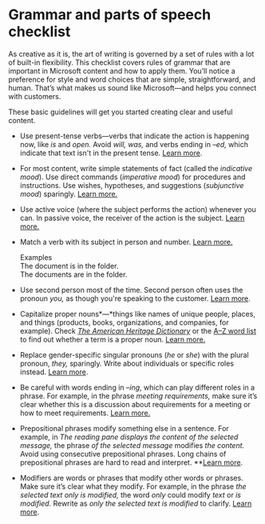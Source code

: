 ﻿# Grammar and parts of speech checklist

As
creative as it is, the art of writing is governed by a set of rules
with a lot of built-in flexibility. This checklist covers rules
of grammar that are important in Microsoft content and how to apply
them. You’ll notice a preference for style and word choices that
are simple, straightforward, and human. That’s what makes us sound
like Microsoft—and helps you connect with customers.

These basic guidelines will get you started creating clear and useful content.

  - Use present-tense verbs—verbs that indicate the action is happening now, like *is* and *open.* Avoid *will, was,* and verbs ending in *–ed,* which indicate that text isn't in the present tense. [Learn more](/style-guide/grammar/verbs).
  
  - For most content, write simple statements of fact (called the *indicative mood*). Use direct commands (*imperative mood*) for procedures and instructions. Use wishes, hypotheses, and suggestions (*subjunctive mood*) sparingly. [Learn more.
    ](/style-guide/grammar/verbs)
    
  - Use
    active voice (where the subject performs the action) whenever you
    can. In passive voice, the receiver of the action is the subject. [Learn more.
    ](/style-guide/grammar/verbs)
    
  - Match a verb with its subject in person and number. [Learn more.](/style-guide/grammar/verbs)
  
    Examples</br>The document is in the folder.</br>The documents are in the folder. [
    ](/style-guide/grammar/verbs)
    
  - Use second person most of the time. Second person often uses the pronoun *you,* as though you're speaking to the customer. [Learn more](/style-guide/grammar/person).
  
  - Capitalize proper nouns*—*things
    like names of unique people, places, and things (products, books,
    organizations, and companies, for example). Check [*The American Heritage Dictionary*](https://ahdictionary.com/) or the [A–Z word list](https://worldready.cloudapp.net/Styleguide/Read?id=2700&topicid=25512) to find out whether a term is a proper noun. [Learn more.
    ](/style-guide/grammar/nouns-pronouns)
    
  - Replace gender-specific singular pronouns (*he* or *she*) with the plural pronoun, *they,* sparingly. Write about individuals or specific roles instead. [Learn more](https://worldready.cloudapp.net/Styleguide/Read?id=2700&topicid=25526).
  
  - Be careful with words ending in –*ing*, which can play different roles in a phrase. For example, in the phrase *meeting requirements,* make sure it’s clear whether this is a discussion about requirements for a meeting or how to meet requirements. [Learn more.
    ](/style-guide/grammar/ing-words)
    
  - Prepositional phrases modify something else in a sentence. For example, in *The reading pane displays the content of the selected message,* the phrase *of the selected message* modifies *the content.* Avoid using consecutive prepositional phrases. Long chains of prepositional phrases are hard to read and interpret. **[Learn more](/style-guide/grammar/prepositions).
  
  - Modifiers
    are words or phrases that modify other words or phrases. Make sure
    it’s clear what they modify. For example, in the phrase *the selected text only is modified,* the word *only* could modify *text* or *is modified.* Rewrite as *only the selected text is modified* to clarify. [Learn more](/style-guide/grammar/dangling-misplaced-modifiers).
